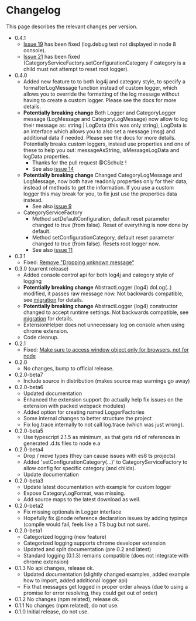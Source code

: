 # Changelog

This page describes the relevant changes per version.

* 0.4.1
  * [Issue 19](https://github.com/mreuvers/typescript-logging/issues/19) has been fixed (log.debug text not displayed in node 8 console).
  * [Issue 21](https://github.com/mreuvers/typescript-logging/issues/21) has been fixed (CategoryServiceFactory.setConfigurationCategory if category is a child must not attempt to reset root logger).
* 0.4.0
  * Added new feature to to both log4j and category style, to specify a formatterLogMessage function instead of custom logger, which allows you to override the formatting of the log message without having to create a custom logger. Please see the docs for more details.
  * **Potentially breaking change** Both Logger and CategoryLogger message (LogMessage and CategoryLogMessage) now allow to log their message as: string | LogData (this was only string), LogData is an interface which allows you to also set a message (msg) and additional data if needed. Please see the docs for more details. Potentially breaks custom loggers, instead use properties and one of these to help you out: messageAsString, isMessageLogData and logData properties.
    * Thanks for the pull request @CSchulz !
    * See also [issue 14](https://github.com/mreuvers/typescript-logging/issues/14)
  * **Potentially breaking change** Changed CategoryLogMessage and LogMessage, now both have readonly properties only for their data, instead of methods to get the information. If you use a custom logger this may break for you, to fix just use the properties data instead.
    * See also [issue 9](https://github.com/mreuvers/typescript-logging/issues/9)
  * CategoryServiceFactory
    * Method setDefaultConfiguration, default reset parameter changed to true (from false). Reset of everything is now done by default.
    * Method setConfigurationCategory, default reset parameter changed to true (from false). Resets root logger now.
    * See also [issue 11](https://github.com/mreuvers/typescript-logging/issues/11)
* 0.3.1
  * Fixed: [Remove "Dropping unknown message"](https://github.com/mreuvers/typescript-logging/issues/8)
* 0.3.0 (current release)
  * Added console control api for both log4j and category style of logging
  * **Potentially breaking change** AbstractLogger (log4) doLog(..) modified, it passes raw message now. Not backwards compatible, see [migration](migration.md) for details.
  * **Potentially breaking change** AbstractLogger (log4) constructor changed to accept runtime settings. Not backwards compatible, see [migration](migration.md) for details.
  * ExtensionHelper does not unnecessary log on console when using chrome extension.
  * Code cleanup.
* 0.2.1
  * Fixed: [Make sure to access window object only for browsers, not for node](https://github.com/mreuvers/typescript-logging/issues/3)
* 0.2.0
  * No changes, bump to official release.
* 0.2.0-beta7
  * Include source in distribution (makes source map warnings go away)
* 0.2.0-beta6
  * Updated documentation
  * Enhanced the extension support (to actually help fix issues on the extension with packed webpack modules)
  * Added option for creating named LoggerFactories
  * Some internal changes to better structure the project
  * Fix log.trace internally to not call log.trace (which was just wrong).
* 0.2.0-beta5
  * Use typescript 2.1.5 as minimum, as that gets rid of references in generated .d.ts files to node e.a
* 0.2.0-beta4
  * Drop / move types (they can cause issues with es6 ts projects)
  * Added 'setConfigurationCategory(...)' to CategoryServiceFactory to allow config for specific category (and childs).
  * Update documentation
* 0.2.0-beta3
  * Update latest documentation with example for custom logger
  * Expose CategoryLogFormat, was missing.
  * Add source maps to the latest download as well.
* 0.2.0-beta2
  * Fix missing optionals in Logger interface
  * Hopefully fix @node reference declaration issues by adding typings (compile would fail, feels like a TS bug but not sure).
* 0.2.0-beta1
  * Categorized logging (new feature)
  * Categorized logging supports chrome developer extension
  * Updated and split documentation (pre 0.2 and latest)
  * Standard logging (0.1.3) remains compatible (does not integrate with chrome extension)
* 0.1.3 No api changes, release ok.
  * Updated documentation (slightly changed examples, added example how to import, added additional logger api)
  * Fix that messages get logged in proper order always (due to using a promise for error resolving, they could get out of order)
* 0.1.2 No changes (npm related), release ok.
* 0.1.1 No changes (npm related), do not use.
* 0.1.0 Initial release, do not use.